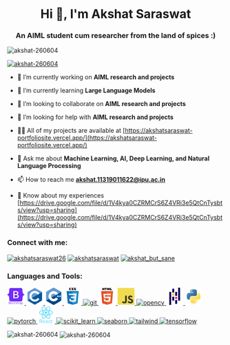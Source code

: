 <h1 align="center">Hi 👋, I'm Akshat Saraswat</h1>
<h3 align="center">An AIML student cum researcher from the land of spices :)</h3>

<p align="left"> <img src="https://komarev.com/ghpvc/?username=akshat-260604&label=Profile%20views&color=0e75b6&style=flat" alt="akshat-260604" /> </p>

<p align="left"> <a href="https://github.com/ryo-ma/github-profile-trophy"><img src="https://github-profile-trophy.vercel.app/?username=akshat-260604" alt="akshat-260604" /></a> </p>

- 🔭 I’m currently working on **AIML research and projects**

- 🌱 I’m currently learning **Large Language Models**

- 👯 I’m looking to collaborate on **AIML research and projects**

- 🤝 I’m looking for help with **AIML research and projects**

- 👨‍💻 All of my projects are available at [https://akshatsaraswat-portfoliosite.vercel.app/](https://akshatsaraswat-portfoliosite.vercel.app/)

- 💬 Ask me about **Machine Learning, AI, Deep Learning, and Natural Language Processing**

- 📫 How to reach me **akshat.11319011622@ipu.ac.in**

- 📄 Know about my experiences [https://drive.google.com/file/d/1V4kya0CZRMCrS6Z4VRi3e5QtCnTysbts/view?usp=sharing](https://drive.google.com/file/d/1V4kya0CZRMCrS6Z4VRi3e5QtCnTysbts/view?usp=sharing)

<h3 align="left">Connect with me:</h3>
<p align="left">
<a href="https://linkedin.com/in/akshatsaraswat26" target="blank"><img align="center" src="https://raw.githubusercontent.com/rahuldkjain/github-profile-readme-generator/master/src/images/icons/Social/linked-in-alt.svg" alt="akshatsaraswat26" height="30" width="40" /></a>
<a href="https://kaggle.com/akshatsaraswat" target="blank"><img align="center" src="https://raw.githubusercontent.com/rahuldkjain/github-profile-readme-generator/master/src/images/icons/Social/kaggle.svg" alt="akshatsaraswat" height="30" width="40" /></a>
<a href="https://instagram.com/akshat_but_sane" target="blank"><img align="center" src="https://raw.githubusercontent.com/rahuldkjain/github-profile-readme-generator/master/src/images/icons/Social/instagram.svg" alt="akshat_but_sane" height="30" width="40" /></a>
</p>

<h3 align="left">Languages and Tools:</h3>
<p align="left"> <a href="https://getbootstrap.com" target="_blank" rel="noreferrer"> <img src="https://raw.githubusercontent.com/devicons/devicon/master/icons/bootstrap/bootstrap-plain-wordmark.svg" alt="bootstrap" width="40" height="40"/> </a> <a href="https://www.cprogramming.com/" target="_blank" rel="noreferrer"> <img src="https://raw.githubusercontent.com/devicons/devicon/master/icons/c/c-original.svg" alt="c" width="40" height="40"/> </a> <a href="https://www.w3schools.com/cpp/" target="_blank" rel="noreferrer"> <img src="https://raw.githubusercontent.com/devicons/devicon/master/icons/cplusplus/cplusplus-original.svg" alt="cplusplus" width="40" height="40"/> </a> <a href="https://www.w3schools.com/css/" target="_blank" rel="noreferrer"> <img src="https://raw.githubusercontent.com/devicons/devicon/master/icons/css3/css3-original-wordmark.svg" alt="css3" width="40" height="40"/> </a> <a href="https://git-scm.com/" target="_blank" rel="noreferrer"> <img src="https://www.vectorlogo.zone/logos/git-scm/git-scm-icon.svg" alt="git" width="40" height="40"/> </a> <a href="https://www.w3.org/html/" target="_blank" rel="noreferrer"> <img src="https://raw.githubusercontent.com/devicons/devicon/master/icons/html5/html5-original-wordmark.svg" alt="html5" width="40" height="40"/> </a> <a href="https://developer.mozilla.org/en-US/docs/Web/JavaScript" target="_blank" rel="noreferrer"> <img src="https://raw.githubusercontent.com/devicons/devicon/master/icons/javascript/javascript-original.svg" alt="javascript" width="40" height="40"/> </a> <a href="https://opencv.org/" target="_blank" rel="noreferrer"> <img src="https://www.vectorlogo.zone/logos/opencv/opencv-icon.svg" alt="opencv" width="40" height="40"/> </a> <a href="https://pandas.pydata.org/" target="_blank" rel="noreferrer"> <img src="https://raw.githubusercontent.com/devicons/devicon/2ae2a900d2f041da66e950e4d48052658d850630/icons/pandas/pandas-original.svg" alt="pandas" width="40" height="40"/> </a> <a href="https://www.python.org" target="_blank" rel="noreferrer"> <img src="https://raw.githubusercontent.com/devicons/devicon/master/icons/python/python-original.svg" alt="python" width="40" height="40"/> </a> <a href="https://pytorch.org/" target="_blank" rel="noreferrer"> <img src="https://www.vectorlogo.zone/logos/pytorch/pytorch-icon.svg" alt="pytorch" width="40" height="40"/> </a> <a href="https://reactjs.org/" target="_blank" rel="noreferrer"> <img src="https://raw.githubusercontent.com/devicons/devicon/master/icons/react/react-original-wordmark.svg" alt="react" width="40" height="40"/> </a> <a href="https://scikit-learn.org/" target="_blank" rel="noreferrer"> <img src="https://upload.wikimedia.org/wikipedia/commons/0/05/Scikit_learn_logo_small.svg" alt="scikit_learn" width="40" height="40"/> </a> <a href="https://seaborn.pydata.org/" target="_blank" rel="noreferrer"> <img src="https://seaborn.pydata.org/_images/logo-mark-lightbg.svg" alt="seaborn" width="40" height="40"/> </a> <a href="https://tailwindcss.com/" target="_blank" rel="noreferrer"> <img src="https://www.vectorlogo.zone/logos/tailwindcss/tailwindcss-icon.svg" alt="tailwind" width="40" height="40"/> </a> <a href="https://www.tensorflow.org" target="_blank" rel="noreferrer"> <img src="https://www.vectorlogo.zone/logos/tensorflow/tensorflow-icon.svg" alt="tensorflow" width="40" height="40"/> </a> </p>

<p><img align="left" src="https://github-readme-stats.vercel.app/api/top-langs?username=akshat-260604&show_icons=true&locale=en&layout=compact" alt="akshat-260604" /></p>

<p>&nbsp;<img align="center" src="https://github-readme-stats.vercel.app/api?username=akshat-260604&show_icons=true&locale=en" alt="akshat-260604" /></p>
